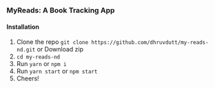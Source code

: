 ### MyReads: A Book Tracking App

#### Installation
1. Clone the repo `git clone https://github.com/dhruvdutt/my-reads-nd.git` or Download zip
2. `cd my-reads-nd`
3. Run `yarn` or `npm i`
4. Run `yarn start` or `npm start`
5. Cheers!
